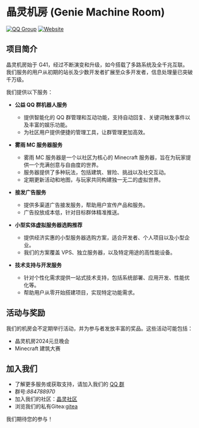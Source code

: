# 晶灵机房 (Genie Machine Room)

[![QQ Group](https://img.shields.io/badge/QQ%20Group-Join%20Us-blue?logo=tencent-qq&style=for-the-badge)](http://res.abeim.cn/api-qq.qun?qun=884788970)
[![Website](https://img.shields.io/badge/Website-GenieOnline.github.io-brightgreen?logo=github&style=for-the-badge)](https://GenieOnline.github.io)
## 项目简介

晶灵机房始于 G41，经过不断演变和升级，如今搭载了多路系统及全千兆互联。我们服务的用户从初期的站长及少数开发者扩展至众多开发者，信息处理量已突破千万级。

我们提供以下服务：

- **公益 QQ 群机器人服务**
  - 提供智能化的 QQ 群管理和互动功能，支持自动回复、关键词触发事件以及丰富的娱乐功能。
  - 为社区用户提供便捷的管理工具，让群管理更加高效。

- **雾雨 MC 服务器服务**
  - 雾雨 MC 服务器是一个以社区为核心的 Minecraft 服务器，旨在为玩家提供一个充满创意与自由度的世界。
  - 服务器提供了多种玩法，包括建筑、冒险、挑战以及社交互动。
  - 定期更新活动和地图，与玩家共同构建独一无二的虚拟世界。

- **接发广告服务**
  - 提供多渠道广告接发服务，帮助用户宣传产品和服务。
  - 广告投放成本低，针对目标群体精准推送。

- **小型实体虚拟服务器选购推荐**
  - 提供经济实惠的小型服务器选购方案，适合开发者、个人项目以及小型企业。
  - 我们的方案覆盖 VPS、独立服务器，以及特定用途的高性能设备。

- **技术支持与开发服务**
  - 针对个性化需求提供一站式技术支持，包括系统部署、应用开发、性能优化等。
  - 帮助用户从零开始搭建项目，实现特定功能需求。

## 活动与奖励

我们的机房会不定期举行活动，并为参与者发放丰富的奖品。这些活动可能包括：

- 晶灵机房2024元旦晚会
- Minecraft 建筑大赛

## 加入我们

- 了解更多服务或获取支持，请加入我们的 [QQ 群](http://res.abeim.cn/api-qq.qun?qun=884788970)
- 群号:*884788970*
- 加入我们的社区：[晶灵社区](https://lab.crystelf.top)
- 浏览我们的私有Gitea:[gitea](https://git.crystelf.top)

我们期待您的参与！
